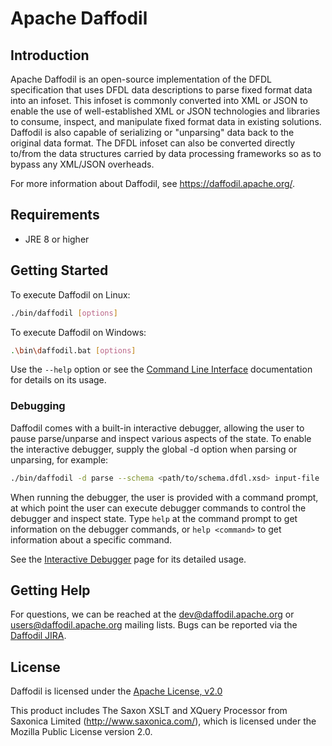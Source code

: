 <!--
  Licensed to the Apache Software Foundation (ASF) under one or more
  contributor license agreements.  See the NOTICE file distributed with
  this work for additional information regarding copyright ownership.
  The ASF licenses this file to You under the Apache License, Version 2.0
  (the "License"); you may not use this file except in compliance with
  the License.  You may obtain a copy of the License at

      http://www.apache.org/licenses/LICENSE-2.0

  Unless required by applicable law or agreed to in writing, software
  distributed under the License is distributed on an "AS IS" BASIS,
  WITHOUT WARRANTIES OR CONDITIONS OF ANY KIND, either express or implied.
  See the License for the specific language governing permissions and
  limitations under the License.
-->

# Apache Daffodil

## Introduction

Apache Daffodil is an open-source implementation of the DFDL specification
that uses DFDL data descriptions to parse fixed format data into an infoset.
This infoset is commonly converted into XML or JSON to enable the use of
well-established XML or JSON technologies and libraries to consume, inspect,
and manipulate fixed format data in existing solutions. Daffodil is also
capable of serializing or "unparsing" data back to the original data format.
The DFDL infoset can also be converted directly to/from the data structures
carried by data processing frameworks so as to bypass any XML/JSON overheads.

For more information about Daffodil, see <https://daffodil.apache.org/>.

## Requirements

* JRE 8 or higher

## Getting Started

To execute Daffodil on Linux:

```bash
./bin/daffodil [options]
```

To execute Daffodil on Windows:

```bash
.\bin\daffodil.bat [options]
```

Use the `--help` option or see the [Command Line Interface](https://daffodil.apache.org/cli/)
documentation for details on its usage.

### Debugging

Daffodil comes with a built-in interactive debugger, allowing the user to pause
parse/unparse and inspect various aspects of the state. To enable the
interactive debugger, supply the global -d option when parsing or unparsing,
for example:

```bash
./bin/daffodil -d parse --schema <path/to/schema.dfdl.xsd> input-file
```

When running the debugger, the user is provided with a command prompt, at which
point the user can execute debugger commands to control the debugger and
inspect state. Type `help` at the command prompt to get information on the
debugger commands, or `help <command>` to get information about a specific
command.

See the [Interactive Debugger](https://daffodil.apache.org/debugger/)
page for its detailed usage.

## Getting Help

For questions, we can be reached at the dev@daffodil.apache.org or
users@daffodil.apache.org mailing lists. Bugs can be reported via the
[Daffodil JIRA](https://issues.apache.org/jira/projects/DAFFODIL).

## License

Daffodil is licensed under the [Apache License, v2.0](https://www.apache.org/licenses/LICENSE-2.0)

This product includes The Saxon XSLT and XQuery Processor from
Saxonica Limited (<http://www.saxonica.com/>), which is licensed under
the Mozilla Public License version 2.0.
